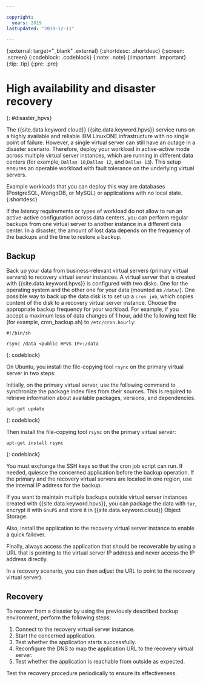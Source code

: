 ```yaml
---

copyright:
  years: 2019
lastupdated: "2019-12-11"

---
```


{:external: target="_blank" .external}
{:shortdesc: .shortdesc}
{:screen: .screen}
{:codeblock: .codeblock}
{:note: .note}
{:important: .important}
{:tip: .tip}
{:pre: .pre}

# High availability and disaster recovery
{: #disaster_hpvs}

The {{site.data.keyword.cloud}} {{site.data.keyword.hpvs}} service runs on a highly available and reliable IBM LinuxONE infrastructure with no single point of failure. However, a single virtual server can still have an outage in a disaster scenario. Therefore, deploy your workload in active-active mode across multiple virtual server instances, which are running in different data centers (for example, `Dallas 10`,`Dallas 12`, and `Dallas 13`). This setup ensures an operable workload with fault tolerance on the underlying virtual servers.

Example workloads that you can deploy this way are databases (PostgreSQL, MongoDB, or MySQL) or applications with no local state.
{:shortdesc}

If the latency requirements or types of workload do not allow to run an active-active configuration across data centers, you can perform regular backups from one virtual server to another instance in a different data center. In a disaster, the amount of lost data depends on the frequency of the backups and the time to restore a backup.  

## Backup

Back up your data from business-relevant virtual servers (primary virtual servers) to recovery virtual server instances. A virtual server that is created with {{site.data.keyword.hpvs}} is configured with two disks. One for the operating system and the other one for your data (mounted as `/data/`). One possible way to back up the data disk is to set up a `cron job`, which copies content of the disk to a recovery virtual server instance. Choose the appropriate backup frequency for your workload. For example, if you accept a maximum loss of data changes of 1 hour, add the following text file (for example, cron_backup.sh) to `/etc/cron.hourly`:

```
#!/bin/sh

rsync /data <public HPVS IP>:/data
```
{: codeblock}

On Ubuntu, you install the file-copying tool `rsync` on the primary virtual server in two steps:

Initially, on the primary virtual server, use the following command to synchronize the package index files from their sources. This is required to retrieve information about available packages, versions, and dependencies.

```
apt-get update
```
{: codeblock}

Then install the file-copying tool `rsync` on the primary virtual server:

```
apt-get install rsync
```
{: codeblock}

You must exchange the SSH keys so that the cron job script can run. If needed, quiesce the concerned application before the backup operation. If the primary and the recovery virtual servers are located in one region, use the internal IP address for the backup.  

If you want to maintain multiple backups outside virtual server instances created with {{site.data.keyword.hpvs}}, you can package the data with `tar`, encrypt it with `GnuPG` and store it in {{site.data.keyword.cloud}} Object Storage.

Also, install the application to the recovery virtual server instance to enable a quick failover.

Finally, always access the application that should be recoverable by using a URL that is pointing to the virtual server IP address and never access the IP address directly.

In a recovery scenario, you can then adjust the URL to point to the recovery virtual server).

## Recovery

To recover from a disaster by using the previously described backup environment, perform the following steps:

1.  Connect to the recovery virtual server instance.
2.  Start the concerned application.
3.  Test whether the application starts successfully.
4.  Reconfigure the DNS to map the application URL to the recovery virtual server.
5.  Test whether the application is reachable from outside as expected.

 Test the recovery procedure periodically to ensure its effectiveness.
